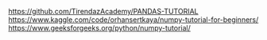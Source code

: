 https://github.com/TirendazAcademy/PANDAS-TUTORIAL
https://www.kaggle.com/code/orhansertkaya/numpy-tutorial-for-beginners/
https://www.geeksforgeeks.org/python/numpy-tutorial/

